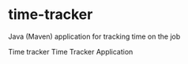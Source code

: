 # time-tracker
Java (Maven) application for tracking time on the job

Time tracker
Time Tracker Application
